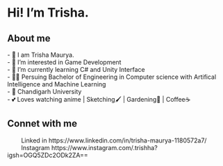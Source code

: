 <h1> Hi! I’m Trisha. </h1>
<h2> About me </h2>
- 🙂 I am Trisha Maurya. <br>
- 👀 I’m interested in Game Development <br>
- 🌱 I’m currently learning C# and Unity Interface<br>
- 🧑‍🎓 Persuing Bachelor of Engineering in Computer science with Artifical Intelligence and Machine Learning<br>
- 🏫 Chandigarh University<br>
- 💕 Loves watching anime | Sketching🖌️ | Gardening🌲 | Coffee☕ <br>
<img align="center" src="">
<h2> Connet with me </h2>
      &emsp; &emsp;Linked in https://www.linkedin.com/in/trisha-maurya-1180572a7/<br>
      &emsp; &emsp;Instagram https://www.instagram.com/.trishha?igsh=OGQ5ZDc2ODk2ZA==<br>




<!---
TrishhhTrashh/TrishhhTrashh is a ✨ special ✨ repository because its `README.md` (this file) appears on your GitHub profile.
You can click the Preview link to take a look at your changes.
--->
